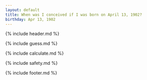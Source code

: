 ```yaml
---
layout: default
title: When was I conceived if I was born on April 13, 1902?
birthday: Apr 13, 1902
---
```


{% include header.md %}

{% include guess.md %}

{% include calculate.md %}

{% include safety.md %}

{% include footer.md %}



